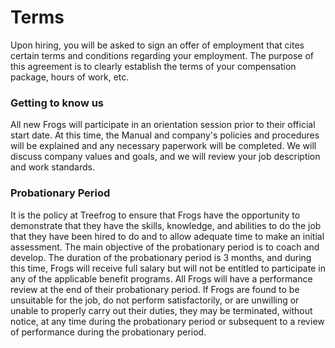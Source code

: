 # Terms

Upon hiring, you will be asked to sign an offer of employment that cites certain terms and conditions regarding your employment. The purpose of this agreement is to clearly establish the terms of your compensation package, hours of work, etc.

### Getting to know us

All new Frogs will participate in an orientation session prior to their official start date. At this time, the Manual and company's policies and procedures will be explained and any necessary paperwork will be completed. We will discuss company values and goals, and we will review your job description and work standards.

### Probationary Period

It is the policy at Treefrog to ensure that Frogs have the opportunity to demonstrate that they have the skills, knowledge, and abilities to do the job that they have been hired to do and to allow adequate time to make an initial assessment. The main objective of the probationary period is to coach and develop. The duration of the probationary period is 3 months, and during this time, Frogs will receive full salary but will not be entitled to participate in any of the applicable benefit programs. All Frogs will have a performance review at the end of their probationary period. If Frogs are found to be unsuitable for the job, do not perform satisfactorily, or are unwilling or unable to properly carry out their duties, they may be terminated, without notice, at any time during the probationary period or subsequent to a review of performance during the probationary period.
